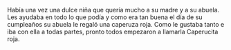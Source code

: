 Había una vez una dulce niña que quería mucho a su madre y a su abuela. 
Les ayudaba en todo lo que podía y como era tan buena el día de su cumpleaños su abuela le regaló una caperuza roja. 
Como le gustaba tanto e iba con ella a todas partes, pronto todos empezaron a llamarla Caperucita roja.
